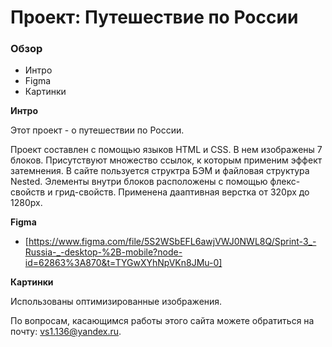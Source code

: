 # Проект: Путешествие по России

### Обзор
* Интро
* Figma
* Картинки

**Интро**

Этот проект - о путешествии по России.

Проект составлен с помощью языков HTML и CSS. В нем изображены 7 блоков. 
Присутствуют множество ссылок, к которым применим эффект затемнения.
В сайте пользуется структра БЭМ и файловая структура Nested.
Элементы внутри блоков расположены с помощью флекс-свойств и грид-свойств.
Применена дааптивная верстка от 320px до 1280px.

**Figma**

* [https://www.figma.com/file/5S2WSbEFL6awjVWJ0NWL8Q/Sprint-3_-Russia-_-desktop-%2B-mobile?node-id=62863%3A870&t=TYGwXYhNpVKn8JMu-0]

**Картинки**

Использованы оптимизированные изображения.




По вопросам, касающимся работы этого сайта можете обратиться на почту: vs1.136@yandex.ru.